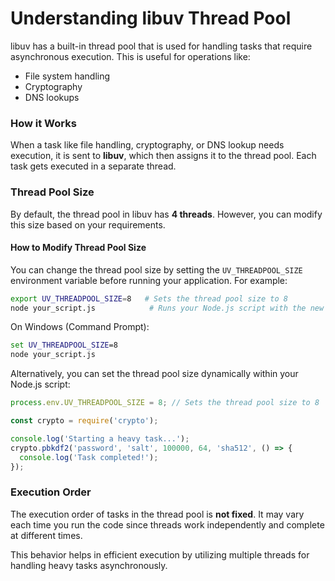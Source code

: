 # Understanding libuv Thread Pool

libuv has a built-in thread pool that is used for handling tasks that require asynchronous execution. This is useful for operations like:

- File system handling
- Cryptography
- DNS lookups

### How it Works
When a task like file handling, cryptography, or DNS lookup needs execution, it is sent to **libuv**, which then assigns it to the thread pool. Each task gets executed in a separate thread.

### Thread Pool Size
By default, the thread pool in libuv has **4 threads**. However, you can modify this size based on your requirements.

#### How to Modify Thread Pool Size
You can change the thread pool size by setting the `UV_THREADPOOL_SIZE` environment variable before running your application. For example:

```sh
export UV_THREADPOOL_SIZE=8   # Sets the thread pool size to 8
node your_script.js            # Runs your Node.js script with the new thread pool size
```

On Windows (Command Prompt):
```cmd
set UV_THREADPOOL_SIZE=8
node your_script.js
```

Alternatively, you can set the thread pool size dynamically within your Node.js script:

```js
process.env.UV_THREADPOOL_SIZE = 8; // Sets the thread pool size to 8

const crypto = require('crypto');

console.log('Starting a heavy task...');
crypto.pbkdf2('password', 'salt', 100000, 64, 'sha512', () => {
  console.log('Task completed!');
});
```

### Execution Order
The execution order of tasks in the thread pool is **not fixed**. It may vary each time you run the code since threads work independently and complete at different times.

This behavior helps in efficient execution by utilizing multiple threads for handling heavy tasks asynchronously.

